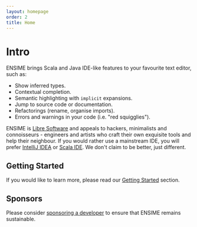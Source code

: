 ```yaml
---
layout: homepage
order: 2
title: Home
---
```


# Intro

ENSIME brings Scala and Java IDE-like features to your favourite text editor, such as:

- Show inferred types.
- Contextual completion.
- Semantic highlighting with `implicit` expansions.
- Jump to source code or documentation.
- Refactorings (rename, organise imports).
- Errors and warnings in your code (i.e. "red squigglies").

ENSIME is [Libre Software](https://www.gnu.org/philosophy/free-sw.en.html) and appeals to hackers, minimalists and connoisseurs - engineers and artists who craft their own exquisite tools and help their neighbour. If you would rather use a mainstream IDE, you will prefer [IntelliJ IDEA](https://www.jetbrains.com/help/idea/2016.1/creating-and-running-your-scala-application.html) or [Scala IDE](http://scala-ide.org/). We don't claim to be better, just different.

## Getting Started

If you would like to learn more, please read our [Getting Started](getting_started) section.

## Sponsors

Please consider [sponsoring a developer](sponsor) to ensure that ENSIME remains sustainable.
